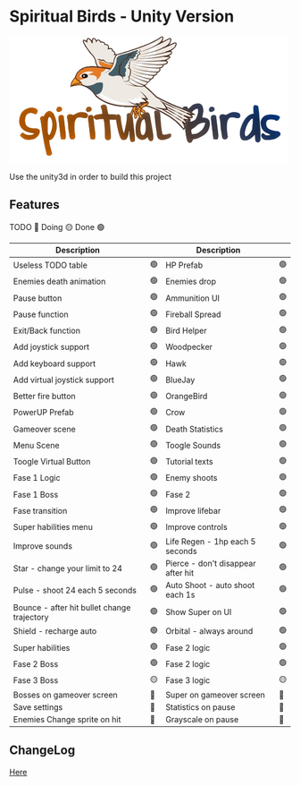 # Spiritual Birds - Unity Version

![Spiritual Birds - Unity Version](Assets/Artwork/Sprites/logo.png?raw=true "Spiritual Birds - Unity Version")

Use the unity3d in order to build this project

## Features

TODO 🔴
Doing 🟡
Done 🟢

| Description |  | Description |  |
| -- | -- | -- | -- |
| Useless TODO table | 🟢 | HP Prefab | 🟢 |
| Enemies death animation | 🟢 | Enemies drop | 🟢 |
| Pause button | 🟢 | Ammunition UI | 🟢 |
| Pause function | 🟢 | Fireball Spread | 🟢 |
| Exit/Back function | 🟢 | Bird Helper | 🟢 |
| Add joystick support | 🟢 | Woodpecker | 🟢 |
| Add keyboard support | 🟢 | Hawk | 🟢 |
| Add virtual joystick support | 🟢 | BlueJay | 🟢 |
| Better fire button | 🟢 | OrangeBird | 🟢 |
| PowerUP Prefab | 🟢 | Crow | 🟢 |
| Gameover scene | 🟢 | Death Statistics | 🟢 |
| Menu Scene | 🟢 | Toogle Sounds | 🟢 |
| Toogle Virtual Button | 🟢 | Tutorial texts | 🟢 |
| Fase 1 Logic | 🟢 | Enemy shoots | 🟢 |
| Fase 1 Boss | 🟢 | Fase 2 | 🟢 |
| Fase transition | 🟢 | Improve lifebar | 🟢 |
| Super habilities menu | 🟢 | Improve controls | 🟢 |
| Improve sounds | 🟢 | Life Regen - 1hp each 5 seconds | 🟢 |
| Star - change your limit to 24 | 🟢  | Pierce - don't disappear after hit | 🟢 |
| Pulse - shoot 24 each 5 seconds | 🟢 |  Auto Shoot - auto shoot each 1s | 🟢 |
| Bounce - after hit bullet change trajectory | 🟢 | Show Super on UI | 🟢 |
| Shield - recharge auto | 🟢 | Orbital - always around | 🟢 |
| Super habilities | 🟢 | Fase 2 logic | 🟢 |
| Fase 2 Boss | 🟢  | Fase 2 logic | 🟢 |
| Fase 3 Boss | 🟡  | Fase 3 logic | 🟡 |
| Bosses on gameover screen | 🔴 | Super on gameover screen | 🔴 |
| Save settings | 🔴 | Statistics on pause | 🔴 |
| Enemies Change sprite on hit  | 🔴 | Grayscale on pause | 🔴 |

## ChangeLog

[Here](CHANGELOG.md)
